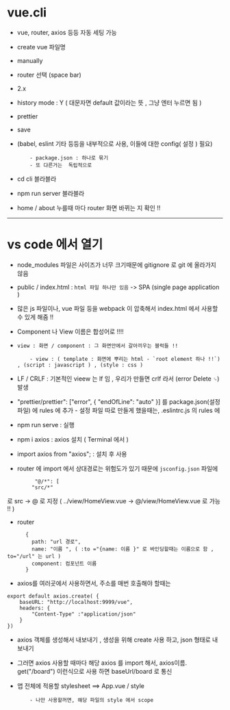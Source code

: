 # vue.cli

- vue, router, axios 등등 자동 세팅 가능 

- create vue 파일명 

- manually 

- router 선택 (space bar) 

- 2.x

- history mode : Y ( 대문자면 default 값이라는 뜻 , 그냥 엔터 누르면 됨 )

- prettier

- save 

- (babel, eslint 기타 등등을 내부적으로 사용, 이들에 대한 config( 설정 ) 필요)

          - package.json : 하나로 묶기 
          - 또 댜른거는  독립적으로 

- cd cli 블라블라 

- npm run server 블라블라 

- home / about 누를때 마다 router 화면 바뀌는 지 확인 !! 


---
# vs code 에서 열기 

- node_modules 파일은 사이즈가 너무 크기때문에 gitignore 로 git 에 올라가지 않음 

- public / index.html : `html 파일 하나만 있음`  -> SPA (single page application ) 

- 많은 js 파일이나, vue 파일 등을 webpack 이 압축해서 index.html 에서 사용할 수 있게 해줌 !! 

- Component 나 View 이름은 합성어로 !!!! 

- `view : 화면 / component : 그 화면안에서 갈아끼우는 블럭들 !! `

          - view : ( template : 화면에 뿌리는 html - `root element 하나 !!`) , (script : javascript ) , (style : css ) 

- LF / CRLF : 기본적인 vieew 는 lf 임 , 우리가 만들면 crlf 라서 (error  Delete `␍`) 발생 
- "prettier/prettier": ["error", { "endOfLine": "auto" }]  를 package.json(설정파일) 에 rules 에 추가 
          - 설정 파일 따로 만들게 했을때는, .eslintrc.js 의 rules 에 

- npm run serve : 실행 

- npm i axios : axios 설치 ( Terminal 에서 ) 

- import axios from "axios"; : 설치 후 사용 


- router 에 import 에서 상대경로는 위험도가 있기 때문에 `jsconfig.json` 파일에 

```
         "@/*": [
        "src/*"
``` 
로 src -> @ 로 지정 ( ../view/HomeView.vue -> @/view/HomeView.vue 로 가능 !! )


- router 
```
      {
        path: "url 경로",
        name: "이름 ", ( :to ="{name: 이름 }" 로 바인딩할때는 이름으로 함 , to="/url" 는 url ) 
        component: 컴포넌트 이름 
      }
```

- axios를 여러곳에서 사용하면서, 주소를 매번 호출해야 할때는 
```
export default axios.create( {
    baseURL: "http://localhost:9999/vue",
    headers: {
        "Content-Type" :"application/json"
    }
})
``` 
- axios 객체를 생성해서 내보내기 , 생성을 위해 create 사용 하고, json 형태로 내보내기 
- 그러면 axios 사용할 때마다 해당 axios 를 import 해서, axios이름. get("/board") 이런식으로 사용 하면 baseUrl/board 로 통신 

- 앱 전체에 적용할 stylesheet ==> App.vue / style 

          - 나만 사용할꺼면, 해당 파일의 style 에서 scope 
